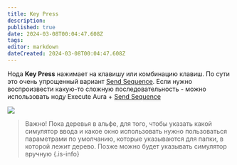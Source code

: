 ```yaml
---
title: Key Press
description: 
published: true
date: 2024-03-08T00:04:47.608Z
tags: 
editor: markdown
dateCreated: 2024-03-08T00:04:47.608Z
---
```



Нода **Key Press** нажимает на клавишу или комбинацию клавиш. По сути это очень упрощенный вариант [Send Sequence](https://wiki.eyeauras.net/en/actions/sendinput/send-sequence). Если нужно воспроизвести какую-то сложную последовательность - можно использовать ноду Execute Aura + [Send Sequence](https://wiki.eyeauras.net/en/actions/sendinput/send-sequence)

![](https://i.imgur.com/UhRn3hZ.png)

> Важно! Пока деревья в альфе, для того, чтобы указать какой симулятор ввода и какое окно использовать нужно пользоваться параметрами по умолчанию, которые указываются для папки, в которой лежит дерево. Позже можно будет указывать симулятор вручную
{.is-info}
